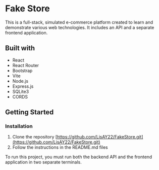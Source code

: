 # Fake Store
This is a full-stack, simulated e-commerce platform created to learn and demonstrate various web technologies. It includes an API and a separate frontend application.

## Built with
- React
- React Router
- Bootstrap
- Vite
- Node.js
- Express.js
- SQLite3
- CORDS

## Getting Started
### Installation
1. Clone the repository [https://github.com/LisAY22/FakeStore.git](https://github.com/LisAY22/FakeStore.git)
2. Follow the instructions in the README.md files

To run this project, you must run both the backend API and the frontend application in two separate terminals.
